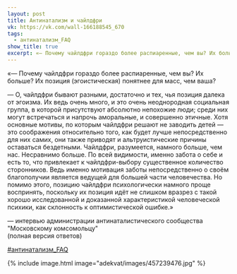 ```yaml
---
layout: post
title: Антинатализм и чайлдфри
vk: https://vk.com/wall-166188545_670
tags:
  - антинатализм_FAQ
show_title: true
excerpt: «— Почему чайлдфри гораздо более распиаренные, чем вы? Их больше? Их позиция (эгоистическая) понятнее для масс, чем ваша? ...
---
```

«— Почему чайлдфри гораздо более распиаренные, чем вы? Их больше? Их позиция (эгоистическая) понятнее для масс, чем ваша?

— О, чайлдфри бывают разными, достаточно и тех, чья позиция далека от эгоизма. Их ведь очень много, и это очень неоднородная социальная группа, в которой присутствуют абсолютно непохожие люди; среди них могут встречаться и напрочь аморальные, и совершенно этичные. Хотя основные мотивы, по которым чайлдфри решают не заводить детей — это соображения относительно того, как будет лучше непосредственно для них самих, они также приводят и альтруистические причины оставаться бездетными. Чайлдфри, разумеется, намного больше, чем нас. Несравнимо больше. По всей видимости, именно забота о себе и есть то, что привлекает к чайлдфри-выбору существенное количество сторонников. Ведь именно мотивация заботы непосредственно о своём благополучии является ведущей для большей части человечества. Но помимо этого, позицию чайлдфри психологически намного проще воспринять, поскольку их позиция идёт не слишком вразрез с такой хорошо исследованной и доказанной характеристикой человеческой психики, как склонность к оптимистической ошибке.»

— интервью администрации антинаталистического сообщества "Московскому комсомольцу"<br>
(полная версия ответов)

[#антинатализм_FAQ](poisk.html#антинатализм_FAQ)

{% include image.html image="adekvat/images/457239476.jpg" %}
